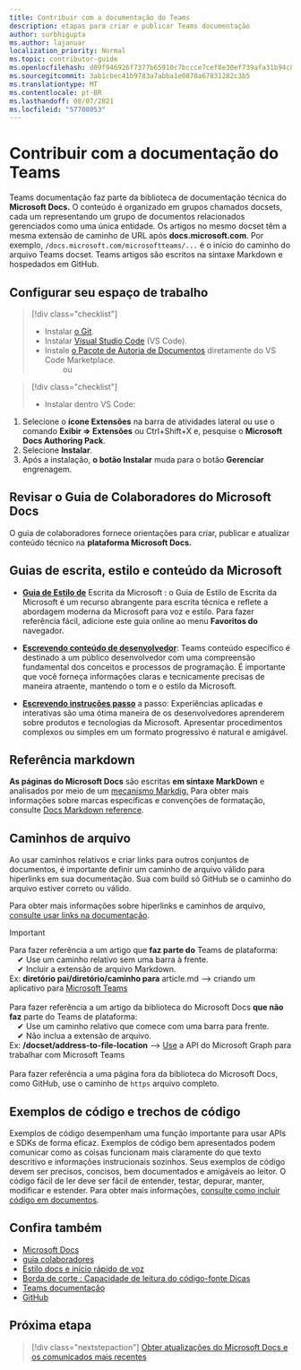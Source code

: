 ```yaml
---
title: Contribuir com a documentação do Teams
description: etapas para criar e publicar Teams documentação
author: surbhigupta
ms.author: lajanuar
localization_priority: Normal
ms.topic: contributor-guide
ms.openlocfilehash: d09f946926f7377b65910c7bccce7cef8e30ef739afa31b94c83354cffbd7c27
ms.sourcegitcommit: 3ab1cbec41b9783a7abba1e0870a67831282c3b5
ms.translationtype: MT
ms.contentlocale: pt-BR
ms.lasthandoff: 08/07/2021
ms.locfileid: "57708053"
---
```

# <a name="contribute-to-teams-documentation"></a>Contribuir com a documentação do Teams

Teams documentação faz parte da biblioteca de documentação técnica do **Microsoft Docs.** O conteúdo é organizado em grupos chamados docsets, cada um representando um grupo de documentos relacionados gerenciados como uma única entidade. Os artigos no mesmo docset têm a mesma extensão de caminho de URL após **docs.microsoft.com**. Por exemplo, `/docs.microsoft.com/microsoftteams/...` é o início do caminho do arquivo Teams docset. Teams artigos são escritos na sintaxe Markdown e hospedados em GitHub.

## <a name="set-up-your-workspace"></a>Configurar seu espaço de trabalho

> [!div class="checklist"]
>
> * Instalar [o Git](https://git-scm.com/book/en/v2/Getting-Started-Installing-Git).
> * Instalar [Visual Studio Code](https://code.visualstudio.com/) (VS Code).
> * Instale [o Pacote de Autoria de Documentos](https://marketplace.visualstudio.com/items?itemName=docsmsft.docs-authoring-pack) diretamente do VS Code Marketplace.
<br>&emsp;&emsp; ou

> [!div class="checklist"]
>
> * Instalar dentro VS Code:

   1. Selecione o **ícone Extensões** na barra de atividades lateral ou use o comando **Exibir => Extensões** ou Ctrl+Shift+X e, pesquise o **Microsoft Docs Authoring Pack**.
   1. Selecione **Instalar**.
   1. Após a instalação, **o botão Instalar** muda para o botão **Gerenciar** engrenagem.

## <a name="review-the-microsoft-docs-contributors-guide"></a>Revisar o Guia de Colaboradores do Microsoft Docs

O guia de colaboradores fornece orientações para criar, publicar e atualizar conteúdo técnico na **plataforma Microsoft Docs.** 

## <a name="microsoft-writing-style-and-content-guides"></a>Guias de escrita, estilo e conteúdo da Microsoft

* **[Guia de Estilo de](/style-guide/welcome)** Escrita da Microsoft : o Guia de Estilo de Escrita da Microsoft é um recurso abrangente para escrita técnica e reflete a abordagem moderna da Microsoft para voz e estilo. Para fazer referência fácil, adicione este guia online ao menu **Favoritos do** navegador.

* **[Escrevendo conteúdo de desenvolvedor](/style-guide/developer-content/)**: Teams conteúdo específico é destinado a um público desenvolvedor com uma compreensão fundamental dos conceitos e processos de programação. É importante que você forneça informações claras e tecnicamente precisas de maneira atraente, mantendo o tom e o estilo da Microsoft.

* **[Escrevendo instruções passo](/style-guide/procedures-instructions/writing-step-by-step-instructions)** a passo: Experiências aplicadas e interativas são uma ótima maneira de os desenvolvedores aprenderem sobre produtos e tecnologias da Microsoft. Apresentar procedimentos complexos ou simples em um formato progressivo é natural e amigável.

## <a name="markdown-reference"></a>Referência markdown

**As páginas do Microsoft Docs** são escritas **em sintaxe MarkDown** e analisados por meio de um [mecanismo Markdig.](https://github.com/lunet-io/markdig) Para obter mais informações sobre marcas específicas e convenções de formatação, consulte [Docs Markdown reference](/contribute/markdown-reference).

## <a name="file-paths"></a>Caminhos de arquivo

Ao usar caminhos relativos e criar links para outros conjuntos de documentos, é importante definir um caminho de arquivo válido para hiperlinks em sua documentação. Sua com build só GitHub se o caminho do arquivo estiver correto ou válido.
 
Para obter mais informações sobre hiperlinks e caminhos de arquivo, [consulte usar links na documentação](/contribute/how-to-write-links).

> [!IMPORTANT]
> Para fazer referência a um artigo que **faz parte do** Teams de plataforma:<br>
> &emsp;&#x2714; Use um caminho relativo sem uma barra à frente.<br>
> &emsp;&#x2714; Incluir a extensão de arquivo Markdown.<br>
>Ex: **diretório pai/diretório/caminho para** article.md —> criando um aplicativo para [Microsoft Teams](../concepts/building-an-app.md) <br><br>
> Para fazer referência a um artigo da biblioteca do Microsoft Docs **que não faz** parte do Teams de plataforma:<br>
> &emsp;&#x2714; Use um caminho relativo que comece com uma barra para frente.<br>
> &emsp;&#x2714; Não inclua a extensão de arquivo. <br> Ex: **/docset/address-to-file-location** —> [Use](/graph/api/resources/teams-api-overview) a API do Microsoft Graph para trabalhar com Microsoft Teams<br><br>
> Para fazer referência a uma página fora da biblioteca do Microsoft Docs, como GitHub, use o caminho de `https` arquivo completo.<br>

## <a name="code-samples-and-snippets"></a>Exemplos de código e trechos de código

Exemplos de código desempenham uma função importante para usar APIs e SDKs de forma eficaz. Exemplos de código bem apresentados podem comunicar como as coisas funcionam mais claramente do que texto descritivo e informações instrucionais sozinhos. Seus exemplos de código devem ser precisos, concisos, bem documentados e amigáveis ao leitor. O código fácil de ler deve ser fácil de entender, testar, depurar, manter, modificar e estender. Para obter mais informações, [consulte como incluir código em documentos](/contribute/code-in-docs).

## <a name="see-also"></a>Confira também

* [Microsoft Docs](/)
* [guia colaboradores](/contribute)
* [Estilo docs e início rápido de voz](/contribute/style-quick-start)
* [Borda de corte : Capacidade de leitura do código-fonte Dicas](/archive/msdn-magazine/2014/october/cutting-edge-source-code-readability-tips)
* [Teams documentação](/microsoftteams/platform/overview)
* [GitHub](https://github.com/MicrosoftDocs/msteams-docs/tree/master/msteams-platform)


## <a name="next-step"></a>Próxima etapa

> [!div class="nextstepaction"]
> [Obter atualizações do Microsoft Docs e os comunicados mais recentes](/teamblog)

